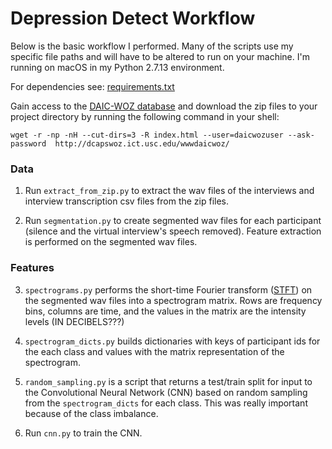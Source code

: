 # Depression Detect Workflow
Below is the basic workflow I performed. Many of the scripts use my specific file paths and will have to be altered to run on your machine. I'm running on macOS in my Python 2.7.13 environment.

For dependencies see: [requirements.txt]()

Gain access to the [DAIC-WOZ database](http://dcapswoz.ict.usc.edu/) and download the zip files to your project directory by running the following command in your shell:

```shell
wget -r -np -nH --cut-dirs=3 -R index.html --user=daicwozuser --ask-password  http://dcapswoz.ict.usc.edu/wwwdaicwoz/
```

### Data
1. Run `extract_from_zip.py` to extract the wav files of the interviews and interview transcription csv files from the zip files.

2. Run `segmentation.py` to create segmented wav files for each participant (silence and the virtual interview's speech removed). Feature extraction is performed on the segmented wav files.

### Features
3. `spectrograms.py` performs the short-time Fourier transform ([STFT](https://en.wikipedia.org/wiki/Short-time_Fourier_transform)) on the segmented wav files into a spectrogram matrix. Rows are frequency bins, columns are time, and the values in the matrix are the intensity levels (IN DECIBELS???)

4. `spectrogram_dicts.py` builds dictionaries with keys of participant ids for the each class and values with the matrix representation of the spectrogram.

5. `random_sampling.py` is a script that returns a test/train split for input to the Convolutional Neural Network (CNN) based on random sampling from the `spectrogram_dicts` for each class. This was really important because of the class imbalance.

6. Run `cnn.py` to train the CNN.
